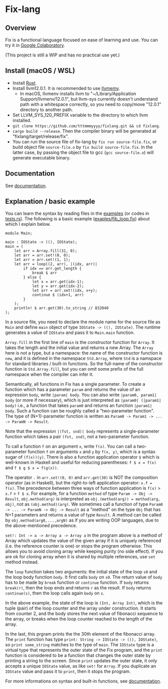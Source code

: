 Fix-lang
====

## Overview

Fix is a functional language focused on ease of learning and use.
You can try it in [Google Colaboratory](https://colab.research.google.com/github/tttmmmyyyy/fixlang/blob/main/run_fix_2.ipynb).

(This project is still a WIP and has no practical use yet.)

## Install (macOS / WSL)

- Install [Rust](https://www.rust-lang.org/tools/install).
- Install llvm12.0.1. It is recommended to use [llvmemv](https://crates.io/crates/llvmenv).
    - In macOS, llvmenv installs llvm to "~/Library/Application Support/llvmenv/12.0.1", but llvm-sys currently doesn't understand path with a whitespace correctly, so you need to copy/move "12.0.1" directory to another path.
- Set LLVM_SYS_120_PREFIX variable to the directory to which llvm installed.
- `git clone https://github.com/tttmmmyyyy/fixlang.git && cd fixlang`.
- `cargo build --release`. Then the compiler binary will be generated at "fixlang/target/release/fix". 
- You can run the source file of fix-lang by `fix run source-file.fix`, or build object file `source-file.o` by `fix build source-file.fix`. In the latter case, by passing the object file to gcc (`gcc source-file.o`) will generate executable binary.

## Documentation

See [documentation](/Documentation.md).

## Explanation / basic example

You can learn the syntax by reading files in the [examples](./examples) (or codes in [tests.rs](./src/tests.rs)). The following is a basic example ([exaples/fib_loop.fix](./examples/fib_loop.fix)) about which I explain below.

```
module Main;

main : IOState -> ((), IOState);
main = (
    let arr = Array.fill(31, 0);
    let arr = arr.set!(0, 0);
    let arr = arr.set!(1, 1);
    let arr = loop((2, arr), |(idx, arr)|
        if idx == arr.get_length {
            break $ arr
        } else {
            let x = arr.get(idx-1);
            let y = arr.get(idx-2);
            let arr = arr.set!(idx, x+y);
            continue $ (idx+1, arr)
        }
    );
    println! $ arr.get(30).to_string // 832040
);
```
In a source file, you need to declare the module name for the source file as `Main` and define `main` object of type `IOState -> ((), IOState)`. The runtime generates a value of `IOState` and pass it to `Main.main` function.

`Array.fill` in the first line of `main` is the constructor function for `Array`. It takes the length and the initial value and returns a new Array. The `Array` here is not a type, but a namespace: the name of the constructor function is `new`, and it is defined in the namespace `Std.Array`, where `Std` is a namspace for standard libraries / built-in functions. So the full-name of the constructor function is `Std.Array.fill`, but you can omit some prefix of the full namespace when the compiler can infer it.

Semantically, all functions in Fix has a single parameter. To create a function which has a parameter `param` and returns the value of an expression `body`, write `|param| body`. You can also write `|param0, param1| body` (or more if necessary), which is just interpreted as `|param0| (|param1| body)` i.e., a function that takes `param0` and returns an function `|param1| body`. Such a function can be roughly called a "two-parameter function". The type of (N+1)-parameter function is written as `Param0 -> Param1 -> ... -> ParamN -> Result`.

Note that the expression `|(fst, snd)| body` represents a single-parameter function which takes a pair `(fst, snd)`, not a two-parameter function.

To call a function `f` on an argument `x`, write `f(x)`. You can call a two-parameter function `f` on arguments `x` and `y` by `f(x, y)`, which is a syntax sugar of `(f(x))(y)`. There is also a function application operator `$` which is well-known in Haskell and useful for reducing parentheses: `f $ x = f(x)` and `f $ g $ x = f(g(x))`.

The operator `.` in `arr.set!(0, 0)` and `arr.get(30)` is NOT the composition operator (as in Haskell), but the right-to-left application operator: `x.f = f(x)`. The precedence between three ways of function application is `f(x)` > `x.f` > `f $ x`. For example, for a function `method` of type `Param -> Obj -> Result`, `obj.method(arg)` is interpreted as `obj.(method(arg)) = method(arg, obj)`, not as `(obj.method)(arg)`. We sometimes call a function of type `Param0 -> ... -> ParamN -> Obj -> Result` as a "method" on the type `Obj` that has N+1 parameters and returns a value of type `Result`. A method can be called by `obj.method(arg0,...,argN)` as if you are writing OOP languages, due to the above-mentioned precedence.

`set!: Int -> a -> Array a -> Array a` in the program above is a method of Array which updates the value of the given array if it is uniquely referenced (i.e. the reference counter is one) or stops the program otherwise. This allows you to avoid cloning array while keeping purity (no side effect). If you are ok for cloning array when it is shared by multiple references, use `set` method instead.

The `loop` function takes two arguments: the initial state of the loop `s0` and the loop body function `body`. It first calls `body` on `s0`. The return value of `body` has to be made by `break` function or `continue` function. If `body` returns `break(r)`, then the loop ends and returns `r` as the result. If `body` returns `continue(s)`, then the loop calls again `body` on `s`.

In the above example, the state of the loop is `(Int, Array Int)`, which is the tuple (pair) of the loop counter and the array under construction. It starts from counter 2, and the body stores the next value of fibonacci sequence to the array, or breaks when the loop counter reached to the length of the array.

In the last, this prgram prints the the 30th element of the fibonacci array. The `print` function has type `print: String -> IOState -> ((), IOState)`, so `print some_string` matches to the type of `main`. The `IOState` type is a virtual type that represents the outer state of the Fix program, and the `print` function is considered to be a function that changes the outer state by printing a string to the screen. Since `print` updates the outer state, it only accepts a unique `IOState` value, as like `set!` for `Array`. If you duplicate an `IOState` value and pass it to `print`, then it stops the program.

For more informations on syntax and built-in functions, see [documentation](/Documentation.md).

